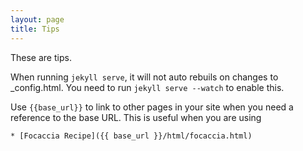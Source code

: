 ```yaml
---
layout: page
title: Tips
---
```


These are tips. 

When running `jekyll serve`, it will not auto rebuils on changes to 
_config.html. You need to run `jekyll serve --watch` to enable this.


Use `{{base_url}}` to link to other pages in your site when you 
need a reference to the base URL. This is useful when you are using

``` html
* [Focaccia Recipe]({{ base_url }}/html/focaccia.html)
```
